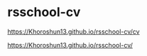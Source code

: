# rsschool-cv

https://Khoroshun13.github.io/rsschool-cv/cv

https://Khoroshun13.github.io/rsschool-cv/
